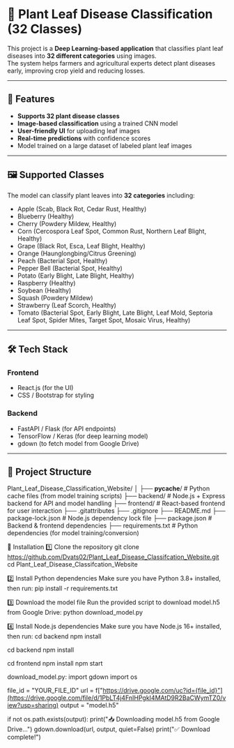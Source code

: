 # 🌱 Plant Leaf Disease Classification (32 Classes)

This project is a **Deep Learning-based application** that classifies plant leaf diseases into **32 different categories** using images.  
The system helps farmers and agricultural experts detect plant diseases early, improving crop yield and reducing losses.

---

## 📌 Features
- **Supports 32 plant disease classes**
- **Image-based classification** using a trained CNN model
- **User-friendly UI** for uploading leaf images
- **Real-time predictions** with confidence scores
- Model trained on a large dataset of labeled plant leaf images

---

## 🖼️ Supported Classes
The model can classify plant leaves into **32 categories** including:
- Apple (Scab, Black Rot, Cedar Rust, Healthy)
- Blueberry (Healthy)
- Cherry (Powdery Mildew, Healthy)
- Corn (Cercospora Leaf Spot, Common Rust, Northern Leaf Blight, Healthy)
- Grape (Black Rot, Esca, Leaf Blight, Healthy)
- Orange (Haunglongbing/Citrus Greening)
- Peach (Bacterial Spot, Healthy)
- Pepper Bell (Bacterial Spot, Healthy)
- Potato (Early Blight, Late Blight, Healthy)
- Raspberry (Healthy)
- Soybean (Healthy)
- Squash (Powdery Mildew)
- Strawberry (Leaf Scorch, Healthy)
- Tomato (Bacterial Spot, Early Blight, Late Blight, Leaf Mold, Septoria Leaf Spot, Spider Mites, Target Spot, Mosaic Virus, Healthy)

---

## 🛠️ Tech Stack
### **Frontend**
- React.js (for the UI)
- CSS / Bootstrap for styling

### **Backend**
- FastAPI / Flask (for API endpoints)
- TensorFlow / Keras (for deep learning model)
- gdown (to fetch model from Google Drive)

---

## 📂 Project Structure
Plant_Leaf_Disease_Classification_Website/
│
├── __pycache__/               # Python cache files (from model training scripts)
├── backend/                   # Node.js + Express backend for API and model handling
├── frontend/                  # React-based frontend for user interaction
├── .gitattributes
├── .gitignore
├── README.md
├── package-lock.json          # Node.js dependency lock file
├── package.json               # Backend & frontend dependencies
├── requirements.txt           # Python dependencies (for model training/conversion)



🚀 Installation
1️⃣ Clone the repository
git clone https://github.com/Dvats02/Plant_Leaf_Disease_Classifcation_Website.git
cd Plant_Leaf_Disease_Classifcation_Website


2️⃣ Install Python dependencies
Make sure you have Python 3.8+ installed, then run:
pip install -r requirements.txt


3️⃣ Download the model file
Run the provided script to download model.h5 from Google Drive:
python download_model.py

4️⃣ Install Node.js dependencies
Make sure you have Node.js 16+ installed, then run:
cd backend
npm install

cd backend
npm install

cd frontend
npm install
npm start



download_model.py:
import gdown
import os

file_id = "YOUR_FILE_ID"
url = f["https://drive.google.com/uc?id={file_id}"](https://drive.google.com/file/d/1PbLT4j4FnIHPgkI4MAtD9R2BaCWymTZ0/view?usp=sharing)
output = "model.h5"

if not os.path.exists(output):
    print("📥 Downloading model.h5 from Google Drive...")
    gdown.download(url, output, quiet=False)
    print("✅ Download complete!")

